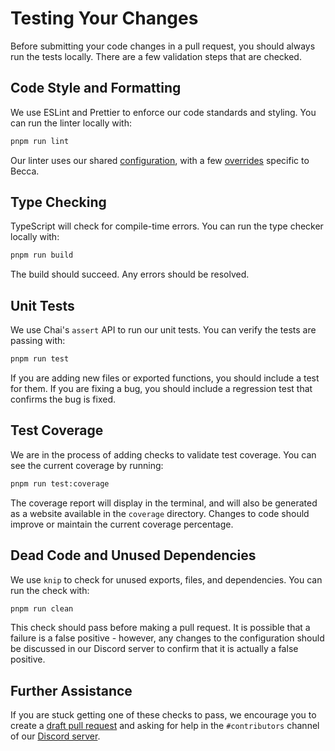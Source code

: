 # Testing Your Changes

Before submitting your code changes in a pull request, you should always run the tests locally. There are a few validation steps that are checked.

## Code Style and Formatting

We use ESLint and Prettier to enforce our code standards and styling. You can run the linter locally with:

```bash
pnpm run lint
```

Our linter uses our shared [configuration](https://github.com/naomi-lgbt/eslint-config/blob/main/index.js), with a few [overrides](https://github.com/BeccaLyria/discord-bot/blob/main/.eslintrc.json) specific to Becca.

## Type Checking

TypeScript will check for compile-time errors. You can run the type checker locally with:

```bash
pnpm run build
```

The build should succeed. Any errors should be resolved.

## Unit Tests

We use Chai's `assert` API to run our unit tests. You can verify the tests are passing with:

```bash
pnpm run test
```

If you are adding new files or exported functions, you should include a test for them. If you are fixing a bug, you should include a regression test that confirms the bug is fixed.

## Test Coverage

We are in the process of adding checks to validate test coverage. You can see the current coverage by running:

```bash
pnpm run test:coverage
```

The coverage report will display in the terminal, and will also be generated as a website available in the `coverage` directory. Changes to code should improve or maintain the current coverage percentage.

## Dead Code and Unused Dependencies

We use `knip` to check for unused exports, files, and dependencies. You can run the check with:

```bash
pnpm run clean
```

This check should pass before making a pull request. It is possible that a failure is a false positive - however, any changes to the configuration should be discussed in our Discord server to confirm that it is actually a false positive.

## Further Assistance

If you are stuck getting one of these checks to pass, we encourage you to create a [draft pull request](/creating-pr.md) and asking for help in the `#contributors` channel of our [Discord server](chat.nhcarrigan.com).
